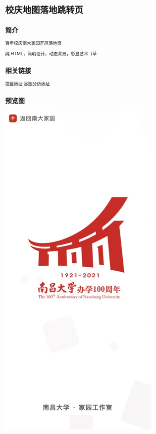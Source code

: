 # 校庆地图落地跳转页

## 简介

百年校庆南大家园开屏落地页

纯 HTML，简明设计，动态背景，彰显艺术（草

## 相关链接

[项目地址](http://xiaoqing.ncuos.com)
[谷歌分析地址](https://analytics.google.com/analytics/web/?authuser=0#/p270025325/realtime/overview?params=_u..nav%3Ddefault%26_u..pageSize%3D25)

## 预览图

<img src="preview.png">
